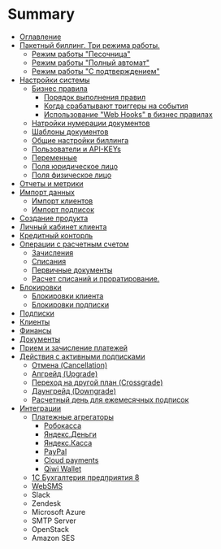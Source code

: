 # Summary

* [Оглавление](README.md)
* [Пакетный биллинг. Три режима работы.](packet_billing.md)
   * [Режим работы "Песочница"](sandbox.md)
   * [Режим работы "Полный автомат"](vtoroi_punt.md)
   * [Режим работы "С подтверждением"](igfkn.md)
* [Настройки системы](nastroiki_sistemi.md)
   * [Бизнес правила](biznes_pravila.md)
       * [Порядок выполнения правил](poryadok_vipolneniya_pravil.md)
       * [Когда срабатывают триггеры на события](triggering_events.md)
       * [Использование "Web Hooks" в бизнес правилах](webhooks.md)
   * [Натройки нумерации документов](natroiki_numeratsii_dokumentov.md)
   * [Шаблоны документов](shabloni_dokumentov.md)
   * [Общие настройки биллинга](obschie_nastroiki_billinga.md)
   * [Пользователи и API-KEYs](polzovateli_i_api-keys.md)
   * [Переменные](peremennie.md)
   * [Поля юридическое лицо](polya_yuridicheskoe_litso.md)
   * [Поля физическое лицо](polya_fizicheskoe_litso.md)
* [Отчеты и метрики](otcheti_i_metriki.md)
* [Импорт данных](import_dannih.md)
   * [Импорт клиентов](import_klientov.md)
   * [Импорт подписок](import_podpisok.md)
* [Создание продукта](sozdanie_produkta.md)
* [Личный кабинет клиента](lichnii_kabinet_klienta.md)
* [Кредитный конторль](kreditnii_kontorl.md)
* [Операции с расчетным счетом](rasschetnii_schet_klienta.md)
   * [Зачисления](zachisleniya.md)
   * [Списания](spisaniya.md)
   * [Первичные документы](pervichnie_dokumenti.md)
   * [Расчет списаний и проратирование.](proratirovanie.md)
* [Блокировки](blokirovki.md)
   * [Блокировки клиента](blokirovki_klienta.md)
   * [Блокировки подписки](blokirovki_podpiski.md)
* [Подписки](subscriptions.md)
* [Клиенты](klients.md)
* [Финансы](zagruzka_platezhei_iz_banka.md)
* [Документы](dokumenti.md)
* [Прием и зачисление платежей](finansi.md)
* [Действия с активными подписками](deistviya_s_aktivnimi_podpiskami.md)
   * [Отмена (Cancellation)](subscription_cancellation.md)
   * [Апгрейд (Upgrade)](subscription_upgrade.md)
   * [Переход на другой план (Crossgrade)](subscription_crossgrade.md)
   * [Даунгрейд (Downgrade)](subscription_downgrade.md)
   * [Расчетный день для ежемесячных подписок](subscription_billing_day.md)
* [Интеграции](integrations.md)
   * [Платежные агрегаторы](payment_systems.md)
       * [Робокасса](robokassa.md)
       * [Яндекс.Деньги](yandex_money.md)
       * [Яндекс.Касса](yandexkassa.md)
       * [PayPal](paypal.md)
       * [Cloud payments](cloud_payments.md)
       * [Qiwi Wallet](qiwi_wallet.md)
   * [1С Бухгалтерия предприятия 8](integratsiya_s_1s.md)
   * [WebSMS](websms.md)
   * Slack
   * Zendesk
   * Microsoft Azure
   * SMTP Server
   * OpenStack
   * Amazon SES

